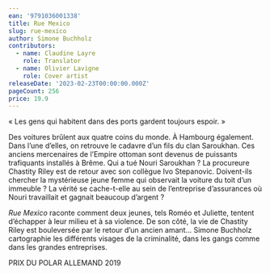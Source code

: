 ```yaml
---
ean: '9791036001338'
title: Rue Mexico
slug: rue-mexico
author: Simone Buchholz
contributors:
  - name: Claudine Layre
    role: Translator
  - name: Olivier Lavigne
    role: Cover artist
releaseDate: '2023-02-23T00:00:00.000Z'
pageCount: 256
price: 19.9
---
```


« Les gens qui habitent dans des ports gardent toujours espoir. »

Des voitures brûlent aux quatre coins du monde. À Hambourg également. Dans l’une d’elles, on retrouve le cadavre d’un fils du clan Saroukhan. Ces anciens mercenaires de l’Empire ottoman sont devenus de puissants trafiquants installés à Brême.
Qui a tué Nouri Saroukhan ?
La procureure Chastity Riley est de retour avec son collègue Ivo Stepanovic. Doivent-ils chercher la mystérieuse jeune femme qui observait la voiture du toit d’un immeuble ?
La vérité se cache-t-elle au sein de l’entreprise d’assurances où Nouri travaillait et gagnait beaucoup d’argent ?

*Rue Mexico* raconte comment deux jeunes, tels Roméo et Juliette, tentent d’échapper à leur milieu et à sa violence. De son côté, la vie de Chastity Riley est bouleversée par le retour d’un ancien amant...
Simone Buchholz cartographie les différents visages de la criminalité, dans les gangs comme dans les grandes entreprises.

PRIX DU POLAR ALLEMAND 2019
